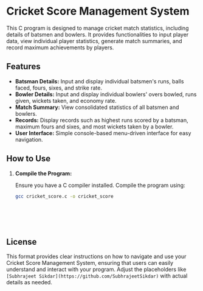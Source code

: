 # Cricket Score Management System

This C program is designed to manage cricket match statistics, including details of batsmen and bowlers. It provides functionalities to input player data, view individual player statistics, generate match summaries, and record maximum achievements by players.

## Features

- **Batsman Details:** Input and display individual batsmen's runs, balls faced, fours, sixes, and strike rate.
- **Bowler Details:** Input and display individual bowlers' overs bowled, runs given, wickets taken, and economy rate.
- **Match Summary:** View consolidated statistics of all batsmen and bowlers.
- **Records:** Display records such as highest runs scored by a batsman, maximum fours and sixes, and most wickets taken by a bowler.
- **User Interface:** Simple console-based menu-driven interface for easy navigation.

## How to Use

1. **Compile the Program:**

   Ensure you have a C compiler installed. Compile the program using:

   ```bash
   gcc cricket_score.c -o cricket_score







## License
This format provides clear instructions on how to navigate and use your Cricket Score Management System, ensuring that users can easily understand and interact with your program. Adjust the placeholders like `[Subhrajeet Sikdar](https://github.com/SubhrajeetSikdar)` with actual details as needed.
